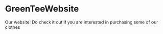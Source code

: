 # GreenTeeWebsite
Our website! Do check it out if you are interested in purchasing some of our clothes
